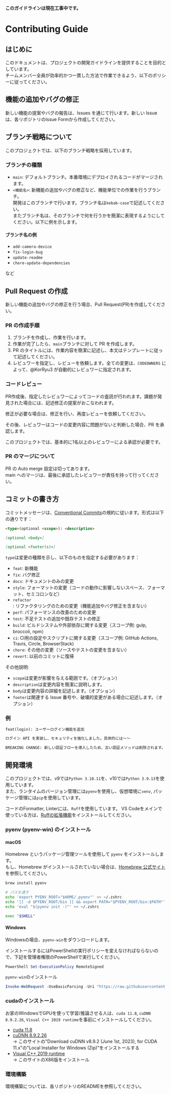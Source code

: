**このガイドラインは現在工事中です。**

# Contributing Guide

## はじめに

このドキュメントは、プロジェクトの開発ガイドラインを提供することを目的としています。<br>
チームメンバー全員が効率的かつ一貫した方法で作業できるよう、以下のポリシーに従ってください。

## 機能の追加やバグの修正

新しい機能の提案やバグの報告は、Issues を通じて行います。新しい Issue は、各リポジトリのIssue Formから作成してください。

## ブランチ戦略について

このプロジェクトでは、以下のブランチ戦略を採用しています。

### ブランチの種類

- `main`: デフォルトブランチ。本番環境にデプロイされるコードがマージされます。
- `<機能名>`: 新機能の追加やバグの修正など、機能単位での作業を行うブランチ。<br>
  開発はこのブランチで行います。ブランチ名は`kebab-case`で記述してください。<br>
  またブランチ名は、そのブランチで何を行うかを簡潔に表現するようにしてください。以下に例を示します。

#### ブランチ名の例

- `add-camera-device`
- `fix-login-bug`
- `update-readme`
- `chore-update-dependencies`

など

## Pull Request の作成

新しい機能の追加やバグの修正を行う場合、Pull Request(PR)を作成してください。<br>

### PR の作成手順

1. ブランチを作成し、作業を行います。
2. 作業が完了したら、`main`ブランチに対して PR を作成します。
3. PR のタイトルには、作業内容を簡潔に記述し、本文はテンプレートに従って記述してください。
4. レビュワーを指定し、レビューを依頼します。全ての変更は、`CODEOWNERS` によって、@KorRyu3 が自動的にレビュワーに指定されます。

### コードレビュー

PR作成後、指定したレビュワーによってコードの査読が行われます。課題が発見された場合には、記述修正の提案がおこなわれます。

修正が必要な場合は、修正を行い、再度レビューを依頼してください。

その後、レビュワーはコードの変更内容に問題がないと判断した場合、PR を承認します。

このプロジェクトでは、基本的に1名以上のレビュワーによる承認が必要です。

### PR のマージについて

PR の Auto merge 設定は切ってあります。<br>
main へのマージは、最後に承認したレビュワーが責任を持って行ってください。

## コミットの書き方

コミットメッセージは、[Conventional Commits](https://www.conventionalcommits.org/ja/v1.0.0/)の規約に従います。形式は以下の通りです：

```md
<type>(optional <scope>): <description>

[optional <body>]

[optional <footer(s)>]
```

`type`は変更の種類を示し、以下のものを指定する必要があります：

- `feat`: 新機能
- `fix`: バグ修正
- `docs`: ドキュメントのみの変更
- `style`: フォーマットの変更（コードの動作に影響しないスペース、フォーマット、セミコロンなど）
- `refactor`: リファクタリングのための変更（機能追加やバグ修正を含まない）
- `perf`: パフォーマンスの改善のための変更
- `test`: 不足テストの追加や既存テストの修正
- `build`: ビルドシステムや外部依存に関する変更（スコープ例: gulp, broccoli, npm）
- `ci`: CI用の設定やスクリプトに関する変更（スコープ例: GitHub Actions, Travis, Circle, BrowserStack)
- `chore`: その他の変更（ソースやテストの変更を含まない）
- `revert`: 以前のコミットに復帰

その他説明:

- `scope`は変更が影響を与える範囲です。（オプション）
- `description`は変更内容を簡潔に説明します。
- `body`は変更内容の詳細を記述します。（オプション）
- `footer`は関連する Issue 番号や、破壊的変更がある場合に記述します。（オプション）

### 例

```md
feat(login): ユーザーログイン機能を追加

ログイン API を実装し、セキュリティを強化しました。具体的には〜〜

BREAKING CHANGE: 新しい認証フローを導入したため、古い認証メソッドは削除されます。
```

<!-- 開発環境について -->

## 開発環境

このプロジェクトでは、v9では`Python 3.10.11`を、v10では`Python 3.9.13`を使用しています。<br>
また、ランタイムのバージョン管理には`pyenv`を使用し、仮想環境に`venv`, パッケージ管理には`pip`を使用しています。

コードのFormatter, Linterには、`Ruff`を使用しています。
VS Codeをメインで使っている方は、[Ruffの拡張機能](https://marketplace.visualstudio.com/items?itemName=charliermarsh.ruff)をインストールしてください。

### pyenv (pyenv-win) のインストール

#### macOS

Homebrew というパッケージ管理ツールを使用して `pyenv` をインストールします。<br>
もし、Homebrew がインストールされていない場合は、[Homebrew 公式サイト](https://brew.sh/ja/)を参照してください。

```bash
brew install pyenv

# パスを通す
echo 'export PYENV_ROOT="$HOME/.pyenv"' >> ~/.zshrc
echo '[[ -d $PYENV_ROOT/bin ]] && export PATH="$PYENV_ROOT/bin:$PATH"' >> ~/.zshrc
echo 'eval "$(pyenv init -)"' >> ~/.zshrc

exec "$SHELL"
```

#### Windows

Windowsの場合、`pyenv-win`をダウンロードします。

インストールするにはPowerShellの実行ポリシーを変えなければならないので、下記を管理者権限のPowerShellで実行してください。

```powershell
PowerShell Set-ExecutionPolicy RemoteSigned
```

`pyenv-win`のインストール
```powershell
Invoke-WebRequest -UseBasicParsing -Uri "https://raw.githubusercontent.com/pyenv-win/pyenv-win/master/pyenv-win/install-pyenv-win.ps1" -OutFile "./install-pyenv-win.ps1"; &"./install-pyenv-win.ps1"
```

### cudaのインストール

お家のWindowsでGPUを使って学習/推論させる人は、`cuda 11.8`, `cuDNN 8.9.2.26`, `Visual C++ 2019 runtime`を事前にインストールしてください。

- [cuda 11.8](https://developer.nvidia.com/cuda-11-8-0-download-archive?target_os=Windows&target_arch=x86_64&target_version=11&target_type=exe_local)
- [cuDNN 8.9.2.26](https://developer.nvidia.com/rdp/cudnn-archive)<br>
-> このサイトの"Download cuDNN v8.9.2 (June 1st, 2023), for CUDA 11.x"の"Local Installer for Windows (Zip)"をインストールする
- [Visual C++ 2019 runtime](https://learn.microsoft.com/ja-jp/cpp/windows/latest-supported-vc-redist?view=msvc-170#latest-microsoft-visual-c-redistributable-version)<br>
-> このサイトのX86版をインストール

### 環境構築

環境構築については、各リポジトリのREADMEを参照してください。
